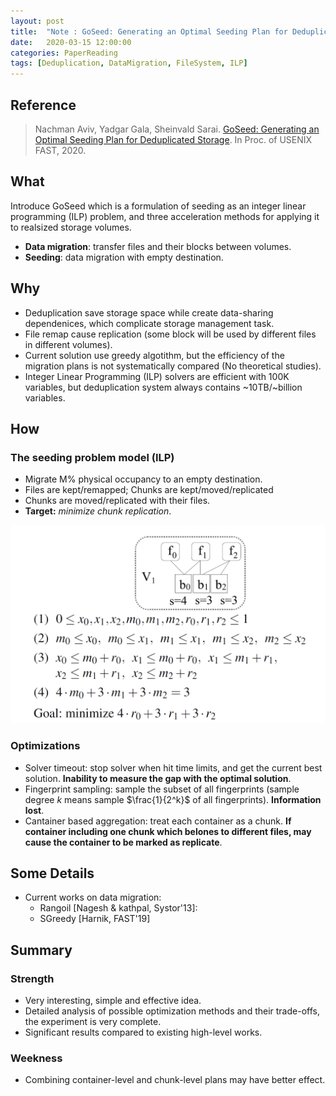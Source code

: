 ```yaml
---
layout: post
title:  "Note : GoSeed: Generating an Optimal Seeding Plan for Deduplicated Storage"
date:   2020-03-15 12:00:00
categories: PaperReading
tags: [Deduplication, DataMigration, FileSystem, ILP]
---
```


## Reference

> Nachman Aviv, Yadgar Gala, Sheinvald Sarai. [GoSeed: Generating an Optimal Seeding Plan for Deduplicated Storage](https://www.usenix.org/system/files/fast20-nachman.pdf). In Proc. of USENIX FAST, 2020.

## What

Introduce GoSeed which is a formulation of seeding as an integer linear programming (ILP) problem, and three acceleration methods for applying it to realsized storage volumes.

* **Data migration**: transfer files and their blocks between volumes.
* **Seeding**: data migration with empty destination.

<!-- more -->

## Why

* Deduplication save storage space while create data-sharing dependenices, which complicate storage management task.
* File remap cause replication (some block will be used by different files in different volumes).
* Current solution use greedy algotithm, but the efficiency of the migration plans is not systematically compared (No theoretical studies). 
* Integer Linear Programming (ILP) solvers are efficient with 100K variables, but deduplication system always contains ~10TB/~billion variables.

## How

### The seeding problem model (ILP)

* Migrate M% physical occupancy to an empty destination.
* Files are kept/remapped; Chunks are kept/moved/replicated
* Chunks are moved/replicated with their files.
* **Target:** *minimize chunk replication*.

![GoSeed Example](./img/paperReading/GoSeed-1.png)

### Optimizations

* Solver timeout: stop solver when hit time limits, and get the current best solution. **Inability to measure the gap with the optimal solution**.
* Fingerprint sampling: sample the subset of all fingerprints (sample degree $k$ means sample $\frac{1}{2^k}$ of all fingerprints). **Information lost**.
* Cantainer based aggregation: treat each container as a chunk. **If container including one chunk which belones to different files, may cause the container to be marked as replicate**.

## Some Details

* Current works on data migration:
    * Rangoil [Nagesh & kathpal, Systor'13]:
    * SGreedy [Harnik, FAST'19]

## Summary

### Strength

* Very interesting, simple and effective idea.
* Detailed analysis of possible optimization methods and their trade-offs, the experiment is very complete.
* Significant results compared to existing high-level works.

### Weekness

* Combining container-level and chunk-level plans may have better effect.